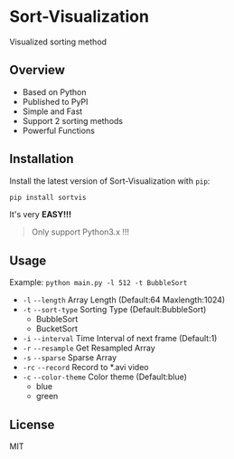 # Sort-Visualization
Visualized sorting method

## Overview

- Based on Python
- Published to PyPI
- Simple and Fast
- Support 2 sorting methods
- Powerful Functions

## Installation

Install the latest version of Sort-Visualization with `pip`:

```bash
pip install sortvis
```

It's very **EASY!!!**

> Only support Python3.x !!!

## Usage

Example: `python main.py -l 512 -t BubbleSort`

- `-l` `--length` Array Length (Default:64 Maxlength:1024)
- `-t` `--sort-type` Sorting Type  (Default:BubbleSort)
    - BubbleSort
    - BucketSort
- `-i` `--interval` Time Interval of next frame (Default:1)
- `-r` `--resample` Get Resampled Array
- `-s` `--sparse` Sparse Array
- `-rc` `--record` Record to *.avi video
- `-c` `--color-theme` Color theme (Default:blue)
    - blue
    - green

## License

MIT